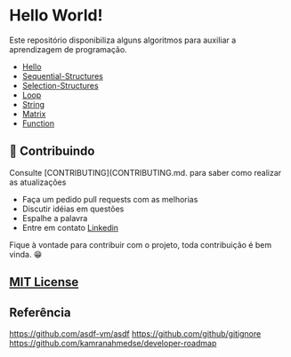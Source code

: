 # Hello World!

Este repositório disponibiliza alguns algoritmos para auxiliar a aprendizagem de programação. 

* [Hello](https://github.com/sswellington/hello-world/tree/master/pages/hello.md)
* [Sequential-Structures](https://github.com/sswellington/hello-world/tree/master/pages/sequential-structures.md)
* [Selection-Structures](https://github.com/sswellington/hello-world/tree/master/pages/selection-structures.md)
* [Loop](https://github.com/sswellington/hello-world/tree/master/pages/loop.md)
* [String](https://github.com/sswellington/hello-world/tree/master/pages/string.md)
* [Matrix](https://github.com/sswellington/hello-world/tree/master/pages/matrix.md)
* [Function](https://github.com/sswellington/hello-world/tree/master/pages/function.md)

## 🙌 Contribuindo

Consulte [CONTRIBUTING](CONTRIBUTING.md. para saber como realizar as atualizações

- Faça um pedido pull requests com as melhorias
- Discutir idéias em questões
- Espalhe a palavra
- Entre em contato [Linkedin](https://www.linkedin.com/in/sswellington)

Fique à vontade para contribuir com o projeto, toda contribuição é bem vinda. :grin:

## [MIT License](LICENSE)

## Referência
https://github.com/asdf-vm/asdf
https://github.com/github/gitignore
https://github.com/kamranahmedse/developer-roadmap